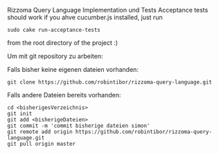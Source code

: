 Rizzoma Query Language Implementation und Tests
Acceptance tests should work if you ahve cucumber.js installed, just run 
```
sudo cake run-acceptance-tests
```
from the root directory of the project :)

Um mit git repository zu arbeiten:

Falls bisher keine eigenen dateien vorhanden:
```
git clone https://github.com/robintibor/rizzoma-query-language.git
```
Falls andere Dateien bereits vorhanden:
```
cd <bisherigesVerzeichnis>
git init
git add <bisherigeDateien>
git commit -m 'commit bisherige dateien simon'
git remote add origin https://github.com/robintibor/rizzoma-query-language.git
git pull origin master
```
